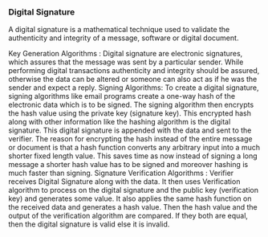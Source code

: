 ### Digital Signature

A digital signature is a mathematical technique used to validate the authenticity and integrity of a message, software 
or digital document.

Key Generation Algorithms : Digital signature are electronic signatures, which assures that the message was sent by a particular sender. While performing digital transactions authenticity and integrity should be assured, otherwise the data can be altered or someone can also act as if he was the sender and expect a reply.
Signing Algorithms: To create a digital signature, signing algorithms like email programs create a one-way hash of the electronic data which is to be signed. The signing algorithm then encrypts the hash value using the private key (signature key). This encrypted hash along with other information like the hashing algorithm is the digital signature. This digital signature is appended with the data and sent to the verifier. The reason for encrypting the hash instead of the entire message or document is that a hash function converts any arbitrary input into a much shorter fixed length value. This saves time as now instead of signing a long message a shorter hash value has to be signed and moreover hashing is much faster than signing.
Signature Verification Algorithms : Verifier receives Digital Signature along with the data. It then uses Verification algorithm to process on the digital signature and the public key (verification key) and generates some value. It also applies the same hash function on the received data and generates a hash value. Then the hash value and the output of the verification algorithm are compared. If they both are equal, then the digital signature is valid else it is invalid.


